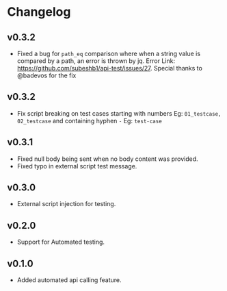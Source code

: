# Changelog

## v0.3.2
- Fixed a bug for `path_eq` comparison where when a string value is compared by a path, an error is thrown by jq. Error Link: https://github.com/subeshb1/api-test/issues/27. Special thanks to @badevos for the fix

## v0.3.2
- Fix script breaking on test cases starting with numbers Eg: `01_testcase, 02_testcase` and containing hyphen `-` Eg: `test-case`

## v0.3.1
- Fixed null body being sent when no body content was provided.
- Fixed typo in external script test message.

## v0.3.0

- External script injection for testing.

## v0.2.0

- Support for Automated testing.

## v0.1.0

- Added automated api calling feature.
